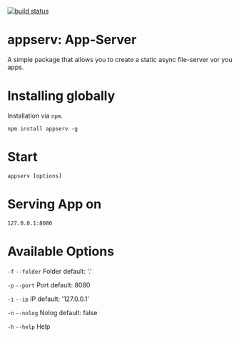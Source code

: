 [![build status](https://secure.travis-ci.org/zeror/appserv.png)](http://travis-ci.org/zeror/appserv)
# appserv: App-Server #

A simple package that allows you to create a static async file-server vor you apps.



# Installing globally #

Installation via `npm`.  
	
	npm install appserv -g
    

# Start #
	
	appserv [options]

# Serving App on #
	
	127.0.0.1:8080

# Available Options #

`-f` `--folder`  Folder default: '.'

`-p` `--port` Port default: 8080

`-i` `--ip` IP  default: '127.0.0.1'

`-n` `--nolog` Nolog default: false

`-h` `--help` Help
